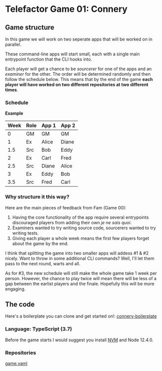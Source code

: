# Telefactor Game 01: Connery

## Game structure

In this game we will work on two seperate apps that will be worked on in parallel.

These command-line apps will start small, each with a single main entrypoint function
that the CLI hooks into.

Each player will get a chance to be _sourcerer_ for one of the apps and an _examiner_
for the other. The order will be determined randomly and then follow the schedule below.
This means that by the end of the game **each player will have worked on two different repositories at two different times**.

### Schedule

**Example**

| Week | Role | App 1 | App 2 |
| ---  | ---  | ---   | ---   |
| 0    | GM   | GM    | GM    |
| 1    | Ex   | Alice | Diane |
| 1.5  | Src  | Bob   | Eddy  |
| 2    | Ex   | Carl  | Fred  |
| 2.5  | Src  | Diane | Alice |
| 3    | Ex   | Eddy  | Bob   |
| 3.5  | Src  | Fred  | Carl  |

### Why structure it this way?

Here are the main pieces of feedback from Fam (Game 00):

1. Having the core functionality of the app require several entrypoints discouraged
   players from adding their own _je ne sais quoi_.
2. Examiners wanted to try writing source code, sourcerers wanted to try writing tests.
3. Giving each player a whole week means the first few players forget about the game by the end.

I think that splitting the game into two smaller apps will addess #1 & #2 nicely.
Want to throw in some additional CLI commands? Well, I'll let them pass to the next
round, warts and all.

As for #3, the new schedule will still make the whole game take 1 week per person.
However, the chance to play twice will mean there will be less of a gap between the
earlist players and the finale. Hopefully this will be more engaging.

## The code

Here's a boilerplate you can clone and get started on!: [connery-boilerplate](https://github.com/telefactor/connery-boilerplate)

### Language: TypeScript (3.7)

Before the game starts I would suggest you install [NVM](http://nvm.sh) and Node 12.4.0.

### Repositories

[game.yaml](game.yaml)
